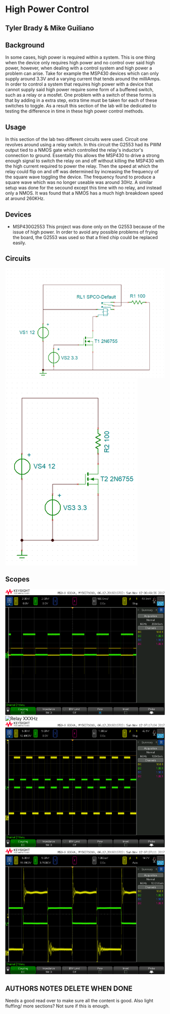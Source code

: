 # High Power Control

## Tyler Brady & Mike Guiliano

## Background
In some cases, high power is required within a system. This is one thing when the device only requires high power and no control over said high power, however,
when dealing with a control system and high power a problem can arise. Take for example the MSP430 devices which can only supply around 3.3V
and a varying current that tends around the milliAmps. In order to control a system that requires high power with a device that cannot supply said high power
require some form of a buffered switch, such as a relay or a mosfet. One problem with a switch of these forms is that by adding in a extra step,
extra time must be taken for each of these switches to toggle. As a result this section of the lab will be dedicated to testing the difference in time
in these high power control methods.

## Usage
In this section of the lab two different circuits were used. Circuit one revolves around using a relay switch.
In this circuit the G2553 had its PWM output tied to a NMOS gate which controlled the relay's inductor's connection to ground.
Essentally this allows the MSP430 to drive a strong enough signal to switch the relay on and off without killing the MSP430 with the high current 
required to power the relay. Then the speed at which the relay could flip on and off was determined by increasing the frequency of the square wave
toggling the device. The frequency found to produce a square wave which was no longer useable was around 30Hz.
A similar setup was done for the secound except this time with no relay, and instead only a NMOS. It was found that a NMOS has a much
high breakdown speed at around 260KHz. 

## Devices
* MSP430G2553
This project was done only on the G2553 because of the issue of high power. In order to avoid any possible problems
of frying the board, the G2553 was used so that a fried chip could be replaced easily.

## Circuits
![Relay Circuit](https://github.com/RU09342/lab-6taking-control-over-your-embedded-life-scrumbology-v2-lab-6/blob/master/High%20Power%20Control/RelayCircuit.PNG)
![Mosfet Circuit](https://github.com/RU09342/lab-6taking-control-over-your-embedded-life-scrumbology-v2-lab-6/blob/master/High%20Power%20Control/NMOS_Circuit.PNG)
## Scopes
![Relay 1Hz](https://github.com/RU09342/lab-6taking-control-over-your-embedded-life-scrumbology-v2-lab-6/blob/master/High%20Power%20Control/Relay.png)
![Relay XXXHz]()
![Mosfet 1Hz](https://github.com/RU09342/lab-6taking-control-over-your-embedded-life-scrumbology-v2-lab-6/blob/master/High%20Power%20Control/scope_Mosfet.png)
![Mosfet 260KHz](https://github.com/RU09342/lab-6taking-control-over-your-embedded-life-scrumbology-v2-lab-6/blob/master/High%20Power%20Control/scope_mofet_max.png)

## AUTHORS NOTES DELETE WHEN DONE
Needs a good read over to make sure all the content is good. Also light fluffing/ more sections? Not sure if this
is enough.